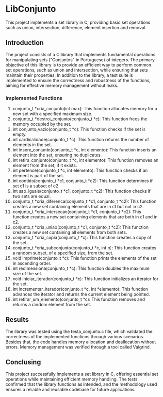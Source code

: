 # LibConjunto
This project implements a set library in C, providing basic set operations such as union, intersection, difference, element insertion and removal.

## Introduction
The project consists of a C library that implements fundamental operations for manipulating sets ("Conjuntos" in Portuguese) of integers. The primary objective of this library is to provide an efficient way to perform common set operations, such as union and intersection, while ensuring that sets maintain their properties. In addition to the library, a test suite is implemented to ensure the correctness and robustness of the functions, aiming for effective memory management without leaks.

### Implemented Functions
1. conjunto_t *cria_conjunto(int max): This function allocates memory for a new set with a specified maximum size.
2. conjunto_t *destroi_conjunto(conjunto_t *c): This function frees the memory occupied by the set.
3. int conjunto_vazio(conjunto_t *c): This function checks if the set is empty.
4. int cardinalidade(conjunto_t *c): This function returns the number of elements in the set.
5. int insere_conjunto(conjunto_t *c, int elemento): This function inserts an element into the set, ensuring no duplicates.
6. int retira_conjunto(conjunto_t *c, int elemento): This function removes an element from the set, if it exists.
7. int pertence(conjunto_t *c, int elemento): This function checks if an element is part of the set.
8. int contido(conjunto_t *c1, conjunto_t *c2): This function determines if set c1 is a subset of c2.
9. int sao_iguais(conjunto_t *c1, conjunto_t *c2): This function checks if two sets are equal.
10. conjunto_t *cria_diferenca(conjunto_t *c1, conjunto_t *c2): This function creates a new set containing elements that are in c1 but not in c2.
11. conjunto_t *cria_intersecao(conjunto_t *c1, conjunto_t *c2): This function creates a new set containing elements that are both in c1 and in c2.
12. conjunto_t *cria_uniao(conjunto_t *c1, conjunto_t *c2): This function creates a new set containing all elements from both sets.
13. conjunto_t *cria_copia(conjunto_t *c): This function creates a copy of the set.
14. conjunto_t *cria_subconjunto(conjunto_t *c, int n): This function creates a random subset, of a specified size, from the set.
15. void imprime(conjunto_t *c): This function prints the elements of the set in ascending order.
16. int redimensiona(conjunto_t *c): This function doubles the maximum size of the set.
17. void iniciar_iterador(conjunto_t *c): This function initializes an iterator for the set.
18. int incrementar_iterador(conjunto_t *c, int *elemento): This function advances the iterator and returns the current element being pointed.
19. int retirar_um_elemento(conjunto_t *c): This function removes and returns a random element from the set.

## Results
The library was tested using the testa_conjunto.c file, which validated the correctness of the implemented functions through various scenarios. Besides that, the code handles memory allocation and deallocation without errors. Memory management was verified through a tool called Valgrind.

## Conclusing
This project successfully implements a set library in C, offering essential set operations while maintaining efficient memory handling. The tests confirmed that the library functions as intended, and the methodology used ensures a reliable and reusable codebase for future applications.
